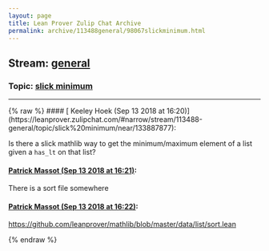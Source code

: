 ```yaml
---
layout: page
title: Lean Prover Zulip Chat Archive 
permalink: archive/113488general/98067slickminimum.html
---
```


## Stream: [general](https://leanprover-community.github.io/archive/113488general/index.html)
### Topic: [slick minimum](https://leanprover-community.github.io/archive/113488general/98067slickminimum.html)

---

<base href="https://leanprover.zulipchat.com">
{% raw %}
#### [ Keeley Hoek (Sep 13 2018 at 16:20)](https://leanprover.zulipchat.com/#narrow/stream/113488-general/topic/slick%20minimum/near/133887877):
<p>Is there a slick mathlib way to get the minimum/maximum element of a list given a <code>has_lt</code> on that list?</p>

#### [ Patrick Massot (Sep 13 2018 at 16:21)](https://leanprover.zulipchat.com/#narrow/stream/113488-general/topic/slick%20minimum/near/133887995):
<p>There is a sort file somewhere</p>

#### [ Patrick Massot (Sep 13 2018 at 16:22)](https://leanprover.zulipchat.com/#narrow/stream/113488-general/topic/slick%20minimum/near/133888053):
<p><a href="https://github.com/leanprover/mathlib/blob/master/data/list/sort.lean" target="_blank" title="https://github.com/leanprover/mathlib/blob/master/data/list/sort.lean">https://github.com/leanprover/mathlib/blob/master/data/list/sort.lean</a></p>


{% endraw %}
